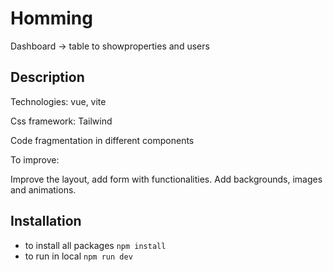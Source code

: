 # Homming

Dashboard -> table to showproperties and users

 ## Description

Technologies: vue, vite

Css framework: Tailwind

Code fragmentation in different components



To improve:

Improve the layout, add form with functionalities. Add backgrounds, images and animations.


 ## Installation
  - to install all packages `npm install`
  - to run in local `npm run dev`
